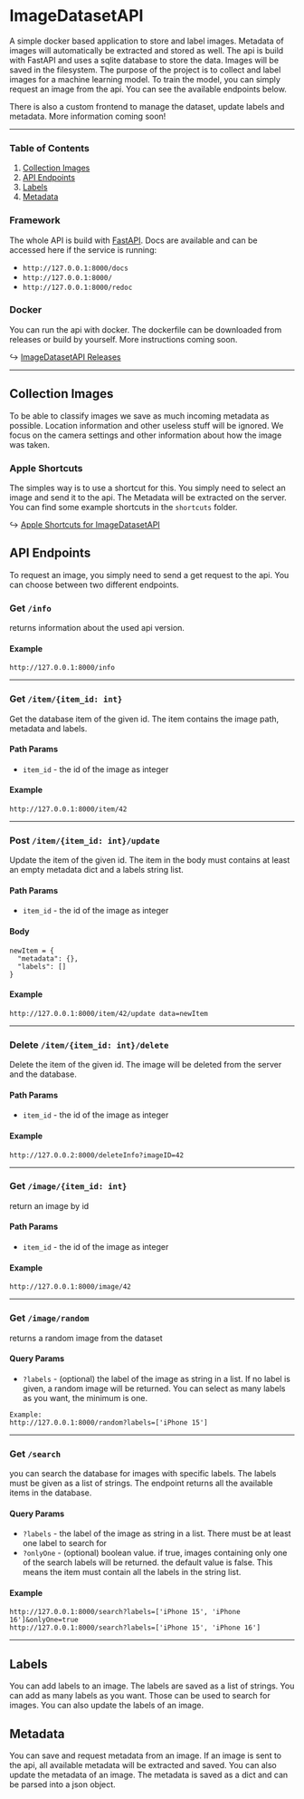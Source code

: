 # ImageDatasetAPI

A simple docker based application to store and label images. Metadata of images will automatically be extracted and
stored as well. The api is build with FastAPI and uses a sqlite database to store the data. Images will be saved in the 
filesystem. The purpose of the project is to collect and label images for a machine learning model. To train the model,
you can simply request an image from the api. You can see the available endpoints below. 

There is also a custom frontend to manage the dataset, update labels and metadata. More information coming soon!

--- 

###  Table of Contents

1. [Collection Images](https://github.com/Artif3xx/ImageDatasetAPI/tree/master#collection-images)
2. [API Endpoints](https://github.com/Artif3xx/ImageDatasetAPI/tree/master#api-endpoints)
3. [Labels](https://github.com/Artif3xx/ImageDatasetAPI/tree/master#labels)
4. [Metadata](https://github.com/Artif3xx/ImageDatasetAPI/tree/master#metadata)

### Framework

The whole API is build with [FastAPI](https://fastapi.tiangolo.com/). Docs are available and can be accessed 
here if the service is running: 
- `http://127.0.0.1:8000/docs`
- `http://127.0.0.1:8000/`
- `http://127.0.0.1:8000/redoc`

### Docker

You can run the api with docker. The dockerfile can be downloaded from releases or build by yourself. More instructions
coming soon.

↪ [ImageDatasetAPI Releases](https://github.com/Artif3xx/ImageDatasetAPI/releases)

---

## Collection Images

To be able to classify images we save as much incoming metadata as possible. Location 
information and other useless stuff will be ignored. We focus on the camera settings and
other information about how the image was taken.

### Apple Shortcuts

The simples way is to use a shortcut for this. You simply need to select an image 
and send it to the api. The Metadata will be extracted on the server. You can find some example
shortcuts in the `shortcuts` folder.

↪ [Apple Shortcuts for ImageDatasetAPI](https://github.com/Artif3xx/ImageDatasetAPI/tree/master/shortcuts) 

## API Endpoints

To request an image, you simply need to send a get request to the api. You can choose 
between two different endpoints.

### Get `/info`

returns information about the used api version.

#### Example  

```http request:
http://127.0.0.1:8000/info
```

---

### Get `/item/{item_id: int}`

Get the database item of the given id. The item contains the image path, metadata and labels.

#### Path Params

- `item_id` - the id of the image as integer

#### Example

```http request:
http://127.0.0.1:8000/item/42
```

---

### Post `/item/{item_id: int}/update`

Update the item of the given id. The item in the body must contains at least an empty metadata dict and a 
labels string list.

#### Path Params

- `item_id` - the id of the image as integer

#### Body

```json:
newItem = {
  "metadata": {},
  "labels": []
}
```

#### Example

```http request:
http://127.0.0.1:8000/item/42/update data=newItem
```

---

### Delete `/item/{item_id: int}/delete`

Delete the item of the given id. The image will be deleted from the server and the database.

#### Path Params

- `item_id` - the id of the image as integer

#### Example

```http request:
http://127.0.0.2:8000/deleteInfo?imageID=42
```

---

### Get `/image/{item_id: int}`

return an image by id

#### Path Params

- `item_id` - the id of the image as integer

#### Example

```http request:
http://127.0.0.1:8000/image/42
```

---

### Get `/image/random`

returns a random image from the dataset

#### Query Params

- `?labels` - (optional) the label of the image as string in a list. If no label is given, a random image
will be returned. You can select as many labels as you want, the minimum is one. 

```
Example:
http://127.0.0.1:8000/random?labels=['iPhone 15']
```

---

### Get `/search`

you can search the database for images with specific labels. The labels must be given as a list of strings. The 
endpoint returns all the available items in the database.

#### Query Params

- `?labels` - the label of the image as string in a list. There must be at least one label to search for
- `?onlyOne` - (optional) boolean value. if true, images containing only one of the search labels will be returned.
the default value is false. This means the item must contain all the labels in the string list.

#### Example

```http request:
http://127.0.0.1:8000/search?labels=['iPhone 15', 'iPhone 16']&onlyOne=true
http://127.0.0.1:8000/search?labels=['iPhone 15', 'iPhone 16']
```

---

## Labels

You can add labels to an image. The labels are saved as a list of strings. You can add as many labels as you want. 
Those can be used to search for images. You can also update the labels of an image.

## Metadata

You can save and request metadata from an image. If an image is sent to the api, all available metadata will be 
extracted and saved. You can also update the metadata of an image. The metadata is saved as a dict and can be parsed 
into a json object.
